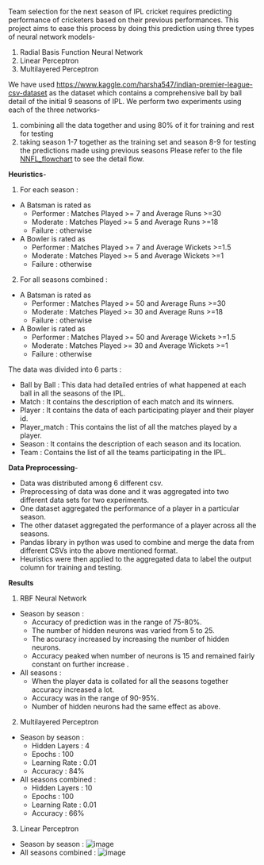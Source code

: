 Team selection for the next season of IPL cricket requires predicting performance of cricketers based on their previous performances.
This project aims to ease this process by doing this prediction using three types of neural network models-
1. Radial Basis Function Neural Network
2. Linear Perceptron
3. Multilayered Perceptron

We have used https://www.kaggle.com/harsha547/indian-premier-league-csv-dataset as the dataset which contains a comprehensive ball by ball detail of the initial 9 seasons of IPL.
We perform two experiments using each of the three networks-
1. combining all the data together and using 80% of it for training and rest for testing
2. taking season 1-7 together as the training set and season 8-9 for testing the predictions made using previous seasons
Please refer to the file [NNFL_flowchart](/NNFL_flowchart.pdf) to see the detail flow.

**Heuristics**-
1. For each season :
  - A Batsman is rated as 
    - Performer : Matches Played >= 7 and Average Runs >=30
    - Moderate : Matches Played >= 5 and Average Runs >=18
    - Failure : otherwise
  - A Bowler is rated as 
    - Performer : Matches Played >= 7 and Average Wickets >=1.5
    - Moderate : Matches Played >= 5 and Average Wickets >=1
    - Failure : otherwise
2. For all seasons combined : 
  - A Batsman is rated as 
    - Performer : Matches Played >= 50 and Average Runs >=30
    - Moderate : Matches Played >= 30 and Average Runs >=18
    - Failure : otherwise
  - A Bowler is rated as 
    - Performer : Matches Played >= 50 and Average Wickets >=1.5
    - Moderate : Matches Played >= 30 and Average Wickets >=1
    - Failure : otherwise
    
The data was divided into 6 parts :
  - Ball by Ball : This data had detailed entries of what happened at each ball in all the seasons of the IPL.
  - Match : It contains the description of each match and its winners.
  - Player : It contains the data of each participating player and their player id.
  - Player_match : This contains the list of all the matches played by a player.
  - Season : It contains the description of each season and its location.
  - Team : Contains the list of all the teams participating in the IPL.
  
**Data Preprocessing**-
  - Data was distributed among 6 different csv.
  - Preprocessing of data was done and it was aggregated into two different data sets for two experiments.
  - One dataset aggregated the performance of a player in a particular season.
  - The other dataset aggregated the performance of a player across all the seasons.
  - Pandas library in python was used to combine and merge the data from different CSVs into the above mentioned format.
  - Heuristics were then applied to the aggregated data to label the output column for training and testing.
  
**Results**
1. RBF Neural Network
  - Season by season :
      - Accuracy of prediction was in the range of 75-80%. 
      - The number of hidden neurons was varied from 5 to 25.
      - The accuracy increased by increasing the number of hidden neurons.
      - Accuracy peaked when number of neurons is 15 and remained fairly constant on further increase .
  - All seasons :
      - When the player data is collated for all the seasons together accuracy increased a lot.
      - Accuracy was in the range of 90-95%.
      - Number of hidden neurons had the same effect as above.
2. Multilayered Perceptron
  - Season by season :
    - Hidden Layers : 4
    - Epochs : 100
    - Learning Rate : 0.01
    - Accuracy : 84%
  - All seasons combined :
    - Hidden Layers : 10
    - Epochs : 100
    - Learning Rate : 0.01
    - Accuracy : 66%
3. Linear Perceptron
  - Season by season :
    ![image](https://user-images.githubusercontent.com/28497690/143624223-48da9a7c-4d5d-4783-b65a-89f2dedaa13a.png)
  - All seasons combined :
    ![image](https://user-images.githubusercontent.com/28497690/143624174-633c960c-eb8b-4826-a5ac-bd3bb64feff5.png)

  





